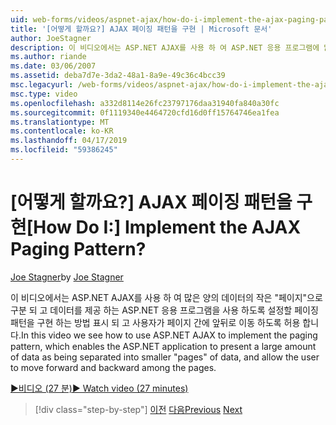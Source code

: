 ```yaml
---
uid: web-forms/videos/aspnet-ajax/how-do-i-implement-the-ajax-paging-pattern
title: '[어떻게 할까요?] AJAX 페이징 패턴을 구현 | Microsoft 문서'
author: JoeStagner
description: 이 비디오에서는 ASP.NET AJAX를 사용 하 여 ASP.NET 응용 프로그램에 많은 양의 bein으로 데이터를 제공 하는 페이징 패턴을 구현 하는 방법을 표시 하는 중...
ms.author: riande
ms.date: 03/06/2007
ms.assetid: deba7d7e-3da2-48a1-8a9e-49c36c4bcc39
msc.legacyurl: /web-forms/videos/aspnet-ajax/how-do-i-implement-the-ajax-paging-pattern
msc.type: video
ms.openlocfilehash: a332d8114e26fc23797176daa31940fa840a30fc
ms.sourcegitcommit: 0f1119340e4464720cfd16d0ff15764746ea1fea
ms.translationtype: MT
ms.contentlocale: ko-KR
ms.lasthandoff: 04/17/2019
ms.locfileid: "59386245"
---
```

# <a name="how-do-i-implement-the-ajax-paging-pattern"></a><span data-ttu-id="569f5-104">[어떻게 할까요?] AJAX 페이징 패턴을 구현</span><span class="sxs-lookup"><span data-stu-id="569f5-104">[How Do I:] Implement the AJAX Paging Pattern?</span></span>

<span data-ttu-id="569f5-105">[Joe Stagner](https://github.com/JoeStagner)</span><span class="sxs-lookup"><span data-stu-id="569f5-105">by [Joe Stagner](https://github.com/JoeStagner)</span></span>

<span data-ttu-id="569f5-106">이 비디오에서는 ASP.NET AJAX를 사용 하 여 많은 양의 데이터의 작은 "페이지"으로 구분 되 고 데이터를 제공 하는 ASP.NET 응용 프로그램을 사용 하도록 설정할 페이징 패턴을 구현 하는 방법 표시 되 고 사용자가 페이지 간에 앞뒤로 이동 하도록 허용 합니다.</span><span class="sxs-lookup"><span data-stu-id="569f5-106">In this video we see how to use ASP.NET AJAX to implement the paging pattern, which enables the ASP.NET application to present a large amount of data as being separated into smaller "pages" of data, and allow the user to move forward and backward among the pages.</span></span>

[<span data-ttu-id="569f5-107">&#9654;비디오 (27 분)</span><span class="sxs-lookup"><span data-stu-id="569f5-107">&#9654; Watch video (27 minutes)</span></span>](https://channel9.msdn.com/Blogs/ASP-NET-Site-Videos/how-do-i-implement-the-ajax-paging-pattern)

> [!div class="step-by-step"]
> <span data-ttu-id="569f5-108">[이전](how-do-i-implement-the-predictive-fetch-pattern-for-ajax.md)
> [다음](how-do-i-implement-the-ajax-incremental-page-display-pattern.md)</span><span class="sxs-lookup"><span data-stu-id="569f5-108">[Previous](how-do-i-implement-the-predictive-fetch-pattern-for-ajax.md)
[Next](how-do-i-implement-the-ajax-incremental-page-display-pattern.md)</span></span>
